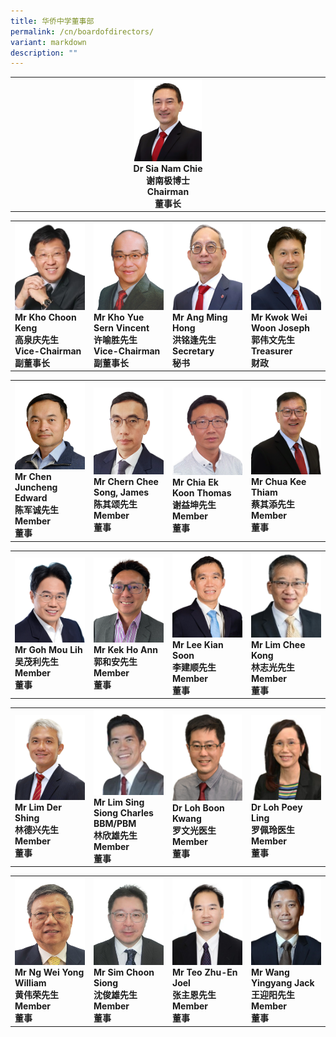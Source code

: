 ```yaml
---
title: 华侨中学董事部
permalink: /cn/boardofdirectors/
variant: markdown
description: ""
---
```

<table style="table-layout: fixed; width: 100%;">
  <tbody>
    <tr>
      <td style="width: 22%; text-align: center;">
        <img style="width: 22%;" src="/images/About%20Us/BOD/bod_chairman.png">
        <br>
        <strong>Dr Sia Nam Chie<br>谢南极博士<br>Chairman<br>董事长</strong>
      </td>
    </tr>
  </tbody>
</table>

<table style="table-layout: fixed; width: 100%;">
  <tbody>
    <tr>
      <td style="width: 22%; margin-right: 15px;">
        <img style="width: 100%;" src="/images/About%20Us/BOD/bod_vicechair1.png">
        <br>
        <strong>Mr Kho Choon Keng<br>高泉庆先生<br>Vice-Chairman<br>副董事长</strong>
      </td>
      <td style="width: 22%; margin-right: 15px;">
        <img style="width: 100%;" src="/images/About%20Us/BOD/bod_vicechair2.png">
        <br>
        <strong>Mr Kho Yue Sern Vincent<br>许喻胜先生<br>Vice-Chairman<br>副董事长</strong>
      </td>
      <td style="width: 22%; height: 30%; margin-right: 15px;">
        <img style="width: 100%;" src="/images/About%20Us/BOD/bod_secretary.png">
        <br>
        <strong>Mr Ang Ming Hong<br>洪铭逢先生<br>Secretary<br>秘书</strong>
      </td>
      <td style="width: 22%; margin-right: 0;">
        <img style="width: 100%;" src="/images/About%20Us/BOD/bod_treasurer.png">
        <br>
        <strong>Mr Kwok Wei Woon Joseph<br>郭伟文先生<br>Treasurer<br>财政</strong>
      </td>
    </tr>
  </tbody>
</table>

<table style="table-layout: fixed; width: 100%;">
  <tbody>
    <tr>
      <td style="width: 22%; margin-right: 15px;">
        <img style="width: 100%;" src="/images/About%20Us/BOD/bod_member1.png">
        <br>
        <strong>Mr Chen Juncheng Edward<br>陈军诚先生<br>Member<br>董事</strong>
      </td>
      <td style="width: 22%; margin-right: 15px;">
        <img style="width: 100%;" src="/images/About%20Us/BOD/bod_member2.png">
        <br>
        <strong>Mr Chern Chee Song, James<br>陈其颂先生<br>Member<br>董事</strong>
      </td>
      <td style="width: 22%; margin-right: 15px;">
        <img style="width: 100%;" src="/images/About%20Us/BOD/bod_member3.png">
        <br>
        <strong>Mr Chia Ek Koon Thomas<br>谢益坤先生<br>Member<br>董事</strong>
      </td>
      <td style="width: 22%; margin-right: 15px;">
        <img style="width: 100%;" src="/images/About%20Us/BOD/bod_member4.png">
        <br>
        <strong>Mr Chua Kee Thiam<br>蔡其添先生<br>Member<br>董事</strong>
      </td>
    </tr>
  </tbody>
</table>


<table style="table-layout: fixed; width: 100%;">
  <tbody>
    <tr>
      <td style="width: 22%; margin-right: 15px;">
        <img style="width: 100%;" src="/images/About%20Us/BOD/bod_member5.png">
        <br>
        <strong>Mr Goh Mou Lih<br>吴茂利先生<br>Member<br>董事</strong>
      </td>
      <td style="width: 22%; margin-right: 15px;">
        <img style="width: 100%;" src="/images/About%20Us/BOD/bod_member6.png">
        <br>
        <strong>Mr Kek Ho Ann<br>郭和安先生<br>Member<br>董事</strong>
      </td>
      <td style="width: 22%; margin-right: 0;">
        <img style="width: 100%;" src="/images/About%20Us/BOD/bod_member7.png">
        <br>
        <strong>Mr Lee Kian Soon<br>李建顺先生<br>Member<br>董事</strong>
      </td>
      <td style="width: 22%; margin-right: 0;">
        <img style="width: 100%;" src="/images/About%20Us/BOD/bod_member8.png">
        <br>
        <strong>Mr Lim Chee Kong<br>林志光先生<br>Member<br>董事</strong>
      </td>
    </tr>
  </tbody>
</table>


<table style="table-layout: fixed; width: 100%;">
  <tbody>
    <tr>
      <td style="width: 22%; margin-right: 15px;">
        <img style="width: 100%;" src="/images/About%20Us/BOD/bod_member9.png">
        <br>
        <strong>Mr Lim Der Shing<br>林德兴先生<br>Member<br>董事</strong>
      </td>
      <td style="width: 22%; margin-right: 15px;">
        <img style="width: 100%;" src="/images/About%20Us/BOD/bod_member10.png">
        <br>
        <strong>Mr Lim Sing Siong Charles BBM/PBM<br>林欣雄先生<br>Member<br>董事</strong>
      </td>
      <td style="width: 22%; margin-right: 0;">
        <img style="width: 100%;" src="/images/About%20Us/BOD/bod_member11.png">
        <br>
        <strong>Dr Loh Boon Kwang<br>罗文光医生<br>Member<br>董事</strong>
      </td>
      <td style="width: 22%; margin-right: 0;">
        <img style="width: 100%;" src="/images/About%20Us/BOD/bod_member12.png">
        <br>
        <strong>Dr Loh Poey Ling<br>罗佩玲医生<br>Member<br>董事</strong>
      </td>
    </tr>
  </tbody>
</table>


<table style="table-layout: fixed; width: 100%;">
  <tbody>
    <tr>
      <td style="width: 22%; margin-right: 15px;">
        <img style="width: 100%;" src="/images/About%20Us/BOD/bod_member13.png">
        <br>
        <strong>Mr Ng Wei Yong William<br>黄伟荣先生<br>Member<br>董事</strong>
      </td>
      <td style="width: 22%; margin-right: 15px;">
        <img style="width: 100%;" src="/images/About%20Us/BOD/bod_member14.jpg">
        <br>
        <strong>Mr Sim Choon Siong<br>沈俊雄先生<br>Member<br>董事</strong>
      </td>
      <td style="width: 22%; margin-right: 0;">
        <img style="width: 100%;" src="/images/About%20Us/BOD/bod_member15.png">
        <br>
        <strong>Mr Teo Zhu-En Joel<br>张主恩先生<br>Member<br>董事</strong>
      </td>
      <td style="width: 22%; margin-right: 0;">
        <img style="width: 100%;" src="/images/About%20Us/BOD/bod_member16.png">
        <br>
        <strong>Mr Wang Yingyang Jack<br>王迎阳先生<br>Member<br>董事</strong>
      </td>
    </tr>
  </tbody>
</table>